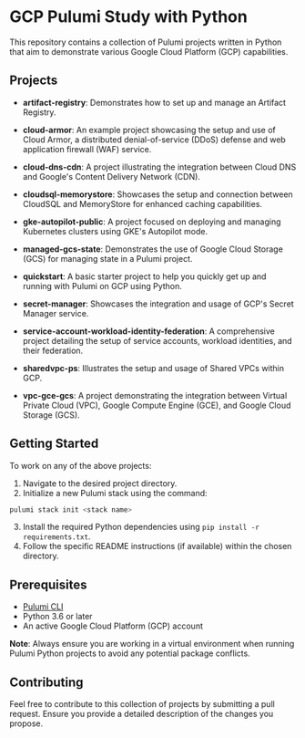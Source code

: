 # GCP Pulumi Study with Python

This repository contains a collection of Pulumi projects written in Python that aim to demonstrate various Google Cloud Platform (GCP) capabilities.

## Projects

- **artifact-registry**: Demonstrates how to set up and manage an Artifact Registry.
  
- **cloud-armor**: An example project showcasing the setup and use of Cloud Armor, a distributed denial-of-service (DDoS) defense and web application firewall (WAF) service.
  
- **cloud-dns-cdn**: A project illustrating the integration between Cloud DNS and Google's Content Delivery Network (CDN).
  
- **cloudsql-memorystore**: Showcases the setup and connection between CloudSQL and MemoryStore for enhanced caching capabilities.
  
- **gke-autopilot-public**: A project focused on deploying and managing Kubernetes clusters using GKE's Autopilot mode.
  
- **managed-gcs-state**: Demonstrates the use of Google Cloud Storage (GCS) for managing state in a Pulumi project.
  
- **quickstart**: A basic starter project to help you quickly get up and running with Pulumi on GCP using Python.
  
- **secret-manager**: Showcases the integration and usage of GCP's Secret Manager service.
  
- **service-account-workload-identity-federation**: A comprehensive project detailing the setup of service accounts, workload identities, and their federation.
  
- **sharedvpc-ps**: Illustrates the setup and usage of Shared VPCs within GCP.
  
- **vpc-gce-gcs**: A project demonstrating the integration between Virtual Private Cloud (VPC), Google Compute Engine (GCE), and Google Cloud Storage (GCS).

## Getting Started

To work on any of the above projects:

1. Navigate to the desired project directory.
2. Initialize a new Pulumi stack using the command:
```bash
pulumi stack init <stack name>
```
3. Install the required Python dependencies using `pip install -r requirements.txt`.
4. Follow the specific README instructions (if available) within the chosen directory.

## Prerequisites

- [Pulumi CLI](https://www.pulumi.com/docs/get-started/install/)
- Python 3.6 or later
- An active Google Cloud Platform (GCP) account

**Note**: Always ensure you are working in a virtual environment when running Pulumi Python projects to avoid any potential package conflicts.

## Contributing

Feel free to contribute to this collection of projects by submitting a pull request. Ensure you provide a detailed description of the changes you propose.

